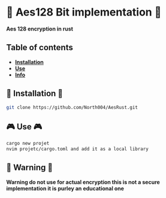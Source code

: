# 🔐 Aes128 Bit implementation 🔐
**Aes 128 encryption in rust**
## Table of contents
 - **[Installation](#installation)**
 - **[Use](#use)**
 - **[Info](#info)**

## 🚀 Installation 🚀
```bash
git clone https://github.com/North004/AesRust.git
```

## 🎮 Use 🎮
```bash
cargo new projet
nvim projetc/cargo.toml and add it as a local library
```

## 🚨 Warning 🚨
**Warning do not use for actual encryption this is not a secure implementation it is purley an educational one**


